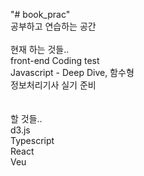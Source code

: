 "# book_prac"<br>
공부하고 연습하는 공간
<br><br>
현재 하는 것들..<br>
front-end Coding test<br>
Javascript - Deep Dive, 함수형<br>
정보처리기사 실기 준비<br>
<br><br>
할 것들..<br>
d3.js<br>
Typescript<br>
React<br>
Veu